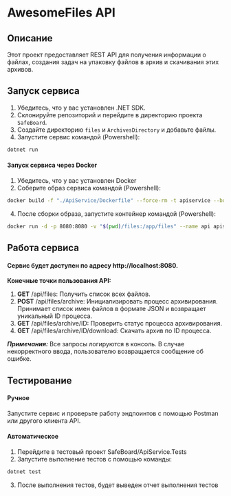 # AwesomeFiles API

## Описание

Этот проект предоставляет REST API для получения информации о файлах, создания задач на упаковку файлов в архив и скачивания этих архивов.

## Запуск сервиса

1. Убедитесь, что у вас установлен .NET SDK.
2. Склонируйте репозиторий и перейдите в директорию проекта `SafeBoard`.
3. Создайте директорию `files` и `ArchivesDirectory` и добавьте файлы.
4. Запустите сервис командой (Powershell):

```bash
dotnet run
```

#### Запуск сервиса через Docker

1. Убедитесь, что у вас установлен Docker
2. Соберите образ сервиса командой (Powershell):

```bash
docker build -f "./ApiService/Dockerfile" --force-rm -t apiservice --build-arg "BUILD_CONFIGURATION=Release" --label "com.microsoft.created-by=visual-studio" --label "com.microsoft.visual-studio.project-name=ApiService" .
```

4. После сборки образа, запустите контейнер командой (Powershell):

```bash
docker run -d -p 8080:8080 -v "$(pwd)/files:/app/files" --name api apiservicedocker run -d -p 8080:8080 -v "$(pwd)/files:/app/files" --name api apiservice
```

## Работа сервиса

#### Сервис будет доступен по адресу http://localhost:8080.

__Конечные точки пользования API:__
1. __GET__ /api/files: Получить список всех файлов.
2. __POST__ /api/files/archive: Инициализировать процесс архивирования. Принимает список имен файлов в формате JSON и возвращает уникальный ID процесса.
3. __GET__ /api/files/archive/ID: Проверить статус процесса архивирования.
4. __GET__ /api/files/archive/ID/download: Скачать архив по ID процесса.

___Примечания:___
Все запросы логируются в консоль.
В случае некорректного ввода, пользователю возвращается сообщение об ошибке.

## Тестирование

#### Ручное

Запустите сервис и проверьте работу эндпоинтов с помощью Postman или другого клиента API.

#### Автоматическое

1. Перейдите в тестовый проект SafeBoard/ApiService.Tests
2. Запустите выполнение тестов с помощью команды:

```bash
dotnet test
```

3. После выполнения тестов, будет выведен отчет выполнения тестов
